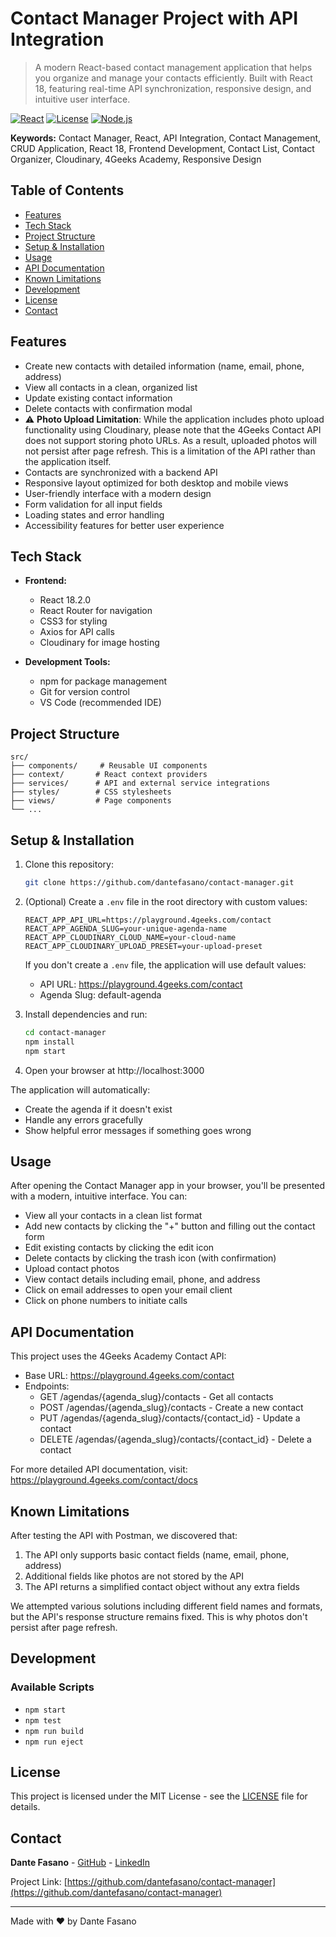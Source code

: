 # Contact Manager Project with API Integration

> A modern React-based contact management application that helps you organize and manage your contacts efficiently. Built with React 18, featuring real-time API synchronization, responsive design, and intuitive user interface.

[![React](https://img.shields.io/badge/React-18.2.0-blue.svg)](https://reactjs.org/)
[![License](https://img.shields.io/badge/License-MIT-green.svg)](LICENSE)
[![Node.js](https://img.shields.io/badge/Node.js-14.x-orange.svg)](https://nodejs.org/)

**Keywords:** Contact Manager, React, API Integration, Contact Management, CRUD Application, React 18, Frontend Development, Contact List, Contact Organizer, Cloudinary, 4Geeks Academy, Responsive Design

## Table of Contents

- [Features](#features)
- [Tech Stack](#tech-stack)
- [Project Structure](#project-structure)
- [Setup & Installation](#setup--installation)
- [Usage](#usage)
- [API Documentation](#api-documentation)
- [Known Limitations](#known-limitations)
- [Development](#development)
- [License](#license)
- [Contact](#contact)

## Features

- Create new contacts with detailed information (name, email, phone, address)
- View all contacts in a clean, organized list
- Update existing contact information
- Delete contacts with confirmation modal
- ⚠️ **Photo Upload Limitation**: While the application includes photo upload functionality using Cloudinary, please note that the 4Geeks Contact API does not support storing photo URLs. As a result, uploaded photos will not persist after page refresh. This is a limitation of the API rather than the application itself.
- Contacts are synchronized with a backend API
- Responsive layout optimized for both desktop and mobile views
- User-friendly interface with a modern design
- Form validation for all input fields
- Loading states and error handling
- Accessibility features for better user experience

## Tech Stack

- **Frontend:**
  - React 18.2.0
  - React Router for navigation
  - CSS3 for styling
  - Axios for API calls
  - Cloudinary for image hosting

- **Development Tools:**
  - npm for package management
  - Git for version control
  - VS Code (recommended IDE)

## Project Structure
```
src/
├── components/     # Reusable UI components
├── context/       # React context providers
├── services/      # API and external service integrations
├── styles/        # CSS stylesheets
├── views/         # Page components
└── ...
```

## Setup & Installation

1. Clone this repository:
   ```sh
   git clone https://github.com/dantefasano/contact-manager.git
   ```

2. (Optional) Create a `.env` file in the root directory with custom values:
   ```env
   REACT_APP_API_URL=https://playground.4geeks.com/contact
   REACT_APP_AGENDA_SLUG=your-unique-agenda-name
   REACT_APP_CLOUDINARY_CLOUD_NAME=your-cloud-name
   REACT_APP_CLOUDINARY_UPLOAD_PRESET=your-upload-preset
   ```
   If you don't create a `.env` file, the application will use default values:
   - API URL: https://playground.4geeks.com/contact
   - Agenda Slug: default-agenda

3. Install dependencies and run:
   ```sh
   cd contact-manager
   npm install
   npm start
   ```

4. Open your browser at http://localhost:3000

The application will automatically:
- Create the agenda if it doesn't exist
- Handle any errors gracefully
- Show helpful error messages if something goes wrong

## Usage

After opening the Contact Manager app in your browser, you'll be presented with a modern, intuitive interface. You can:

- View all your contacts in a clean list format
- Add new contacts by clicking the "+" button and filling out the contact form
- Edit existing contacts by clicking the edit icon
- Delete contacts by clicking the trash icon (with confirmation)
- Upload contact photos
- View contact details including email, phone, and address
- Click on email addresses to open your email client
- Click on phone numbers to initiate calls

## API Documentation

This project uses the 4Geeks Academy Contact API:

- Base URL: https://playground.4geeks.com/contact
- Endpoints:
  - GET /agendas/{agenda_slug}/contacts - Get all contacts
  - POST /agendas/{agenda_slug}/contacts - Create a new contact
  - PUT /agendas/{agenda_slug}/contacts/{contact_id} - Update a contact
  - DELETE /agendas/{agenda_slug}/contacts/{contact_id} - Delete a contact

For more detailed API documentation, visit: https://playground.4geeks.com/contact/docs

## Known Limitations

After testing the API with Postman, we discovered that:
1. The API only supports basic contact fields (name, email, phone, address)
2. Additional fields like photos are not stored by the API
3. The API returns a simplified contact object without any extra fields

We attempted various solutions including different field names and formats, but the API's response structure remains fixed. This is why photos don't persist after page refresh.

## Development

### Available Scripts
- `npm start`
- `npm test`
- `npm run build`
- `npm run eject`

## License

This project is licensed under the MIT License - see the [LICENSE](LICENSE) file for details.

## Contact

**Dante Fasano** - [GitHub](https://github.com/dantefasano) - [LinkedIn](https://www.linkedin.com/in/dantefasano)

Project Link: [https://github.com/dantefasano/contact-manager](https://github.com/dantefasano/contact-manager)

---

Made with ❤️ by Dante Fasano